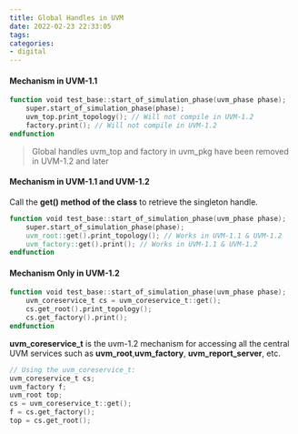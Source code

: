 ```yaml
---
title: Global Handles in UVM
date: 2022-02-23 22:33:05
tags:
categories:
- digital
---
```


#### Mechanism in  UVM-1.1

```verilog
function void test_base::start_of_simulation_phase(uvm_phase phase);
	super.start_of_simulation_phase(phase);
	uvm_top.print_topology(); // Will not compile in UVM-1.2
	factory.print(); // Will not compile in UVM-1.2
endfunction
```

> Global handles uvm_top and factory in uvm_pkg have been removed in UVM-1.2 and later

#### Mechanism in UVM-1.1 and UVM-1.2

Call the **get() method of the class** to retrieve the singleton handle.

```verilog
function void test_base::start_of_simulation_phase(uvm_phase phase);
	super.start_of_simulation_phase(phase);
	uvm_root::get().print_topology(); // Works in UVM-1.1 & UVM-1.2
	uvm_factory::get().print(); // Works in UVM-1.1 & UVM-1.2
endfunction
```
#### Mechanism Only in UVM-1.2

```verilog
function void test_base::start_of_simulation_phase(uvm_phase phase);
	uvm_coreservice_t cs = uvm_coreservice_t::get();
	cs.get_root().print_topology();
	cs.get_factory().print();
endfunction
```

**uvm_coreservice_t** is the uvm-1.2 mechanism for accessing all the central UVM services such as
**uvm_root**,**uvm_factory**, **uvm_report_server**, etc.

```verilog
// Using the uvm_coreservice_t:
uvm_coreservice_t cs;
uvm_factory f;
uvm_root top;
cs = uvm_coreservice_t::get();
f = cs.get_factory();
top = cs.get_root();
```
